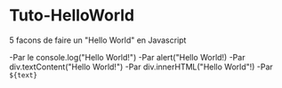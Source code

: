 # Tuto-HelloWorld
5 facons de faire un "Hello World" en Javascript

-Par le console.log("Hello World!")
-Par alert("Hello World!)
-Par div.textContent("Hello World!")
-Par div.innerHTML("Hello World"!)
-Par `${text}`
